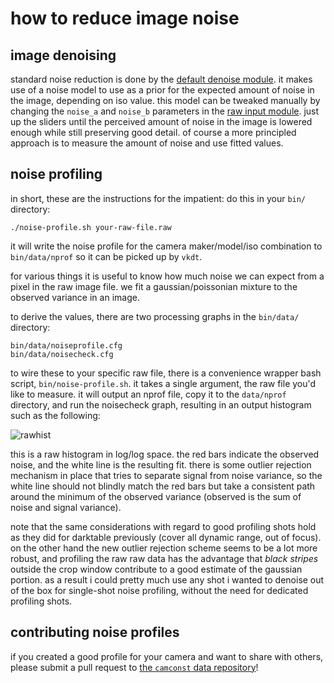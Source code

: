 # how to reduce image noise

## image denoising

standard noise reduction is done by the
[default denoise module](../../../src/pipe/modules/denoise/readme.md).
it makes use of a noise model to use as a prior for the expected amount of
noise in the image, depending on iso value. this model can be tweaked manually
by changing the `noise_a` and `noise_b` parameters in the
[raw input module](../../../src/pipe/modules/i-raw/readme.md).
just up the sliders until the perceived amount of noise in the image is
lowered enough while still preserving good detail.
of course a more principled approach is to measure the amount of noise
and use fitted values.

## noise profiling

in short, these are the instructions for the impatient: do this in
your `bin/` directory:

```
./noise-profile.sh your-raw-file.raw
```

it will write the noise profile for the camera maker/model/iso combination to
`bin/data/nprof` so it can be picked up by `vkdt`.

for various things it is useful to know how much noise we can expect from a
pixel in the raw image file. we fit a gaussian/poissonian mixture to the
observed variance in an image.

to derive the values, there are two processing graphs in the `bin/data/` directory:

```
bin/data/noiseprofile.cfg
bin/data/noisecheck.cfg
```

to wire these to your specific raw file, there is a convenience wrapper bash
script, `bin/noise-profile.sh`. it takes a single argument, the raw file
you'd like to measure. it will output an nprof file, copy it to the
`data/nprof` directory, and run the noisecheck graph, resulting in an
output histogram such as the following:

![rawhist](noisehistogram.jpg)

this is a raw histogram in log/log space. the red bars indicate the observed
noise, and the white line is the resulting fit. there is some outlier rejection
mechanism in place that tries to separate signal from noise variance, so the
white line should not blindly match the red bars but take a consistent path
around the minimum of the observed variance (observed is the sum of noise and
signal variance).

note that the same considerations with regard to good profiling shots hold as
they did for darktable previously (cover all dynamic range, out of focus). on
the other hand the new outlier rejection scheme seems to be a lot more robust,
and profiling the raw raw data has the advantage that *black stripes* outside
the crop window contribute to a good estimate of the gaussian portion. as a
result i could pretty much use any shot i wanted to denoise out of the box for
single-shot noise profiling, without the need for dedicated profiling shots.

## contributing noise profiles

if you created a good profile for your camera and want to share with others,
please submit a pull request to [the `camconst` data repository](https://github.com/hanatos/vkdt-camconst)!
